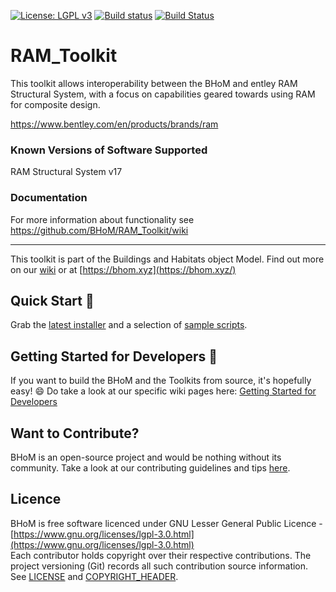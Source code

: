 [![License: LGPL v3](https://img.shields.io/badge/License-LGPL%20v3-blue.svg)](https://www.gnu.org/licenses/lgpl-3.0) [![Build status](https://ci.appveyor.com/api/projects/status/r87fym5si9vr5io5/branch/master?svg=true)](https://ci.appveyor.com/api/projects/status/ram_toolkit/branch/master) [![Build Status](https://dev.azure.com/BHoMBot/BHoM/_apis/build/status/Ram_Toolkit/Ram_Toolkit.CheckCore?branchName=master)](https://dev.azure.com/BHoMBot/BHoM/_build/latest?definitionId=102&branchName=master)

# RAM_Toolkit

This toolkit allows interoperability between the BHoM and entley RAM Structural System, with a focus on capabilities geared towards using RAM for composite design.

https://www.bentley.com/en/products/brands/ram

### Known Versions of Software Supported
RAM Structural System v17

### Documentation
For more information about functionality see https://github.com/BHoM/RAM_Toolkit/wiki

---
This toolkit is part of the Buildings and Habitats object Model. Find out more on our [wiki](https://github.com/BHoM/documentation/wiki) or at [https://bhom.xyz](https://bhom.xyz/)

## Quick Start 🚀 

Grab the [latest installer](https://bhom.xyz/) and a selection of [sample scripts](https://github.com/BHoM/samples).


## Getting Started for Developers 🤖 

If you want to build the BHoM and the Toolkits from source, it's hopefully easy! 😄 
Do take a look at our specific wiki pages here: [Getting Started for Developers](https://bhom.xyz/documentation/Contributing/Getting-started-for-developers/)


## Want to Contribute? ##

BHoM is an open-source project and would be nothing without its community. Take a look at our contributing guidelines and tips [here](https://github.com/BHoM/BHoM/blob/main/CONTRIBUTING.md).


## Licence ##

BHoM is free software licenced under GNU Lesser General Public Licence - [https://www.gnu.org/licenses/lgpl-3.0.html](https://www.gnu.org/licenses/lgpl-3.0.html)  
Each contributor holds copyright over their respective contributions.
The project versioning (Git) records all such contribution source information.
See [LICENSE](https://github.com/BHoM/BHoM/blob/main/LICENSE) and [COPYRIGHT_HEADER](https://github.com/BHoM/BHoM/blob/main/COPYRIGHT_HEADER.txt).

